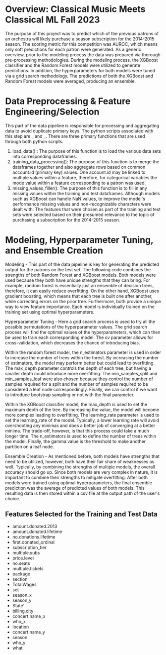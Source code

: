 
# Overview: Classical Music Meets Classical ML Fall 2023

The purpose of this project was to predict which of the previous patrons of an orchestra will likely purchase a season subscription for the 2014-2015 season. The scoring metric for this competition was AUROC, which means only soft predictions for each patron were generated. As a generic overview, prior to the modeling process the data was prepared via thorough pre-processing methodologies. During the modeling process, the XGBoost classifier and the Random Forest models were utilized to generate predictions. In addition, the hyperparameters for both models were tuned via a grid search methodology. The predictions of both the XGBoost and Random Forest models were averaged, producing an ensemble. 

# Data Preprocessing & Feature Engineering/Selection
This part of the data pipeline is responsible for processing and aggregating data to avoid duplicate primary keys. The python scripts associated with this step are _ and _. There are three primary functions that are used through both python scripts.  
1. load_data() : The purpose of this function is to load the various data sets into corresponding dataframes. 
2. training_data_processing(): The purpose of this function is to merge the dataframes together and also aggregate rows based on common account.id (primary key) values. One account.id may be linked to multiple values within a feature, therefore, for categorical variables the mode value within a feature corresponding to a patron was used. 
3. missing_values_filler(): The purpose of this function is to fill in any missing values within the training and test dataframes. Although models such as XGBoost can handle NaN values, to improve the model's performance missing values and non-recognizable characters were dealt with. The features that were chosen as part of the training and test sets were selected based on their presumed relevance to the topic of purchasing a subscription for the 2014-2015 season. 

# Modeling, Hyperparameter Tuning, and Ensemble Creation
Modeling - This part of the data pipeline is key for generating the predicted output for the patrons on the test set. The following code combines the strengths of both Random Forest and XGBoost models. Both models were used because they both have unique strengths that they can bring. For example, random forest is essentially just an ensemble of decision trees, therefore, it can easily reduce overfitting. On the other hand, XGBoost uses gradient boosting, which means that each tree is built one after another, while correcting errors on the prior tree. Furthermore, both provide a unique way to view feature importance. Each model is individually trained on the training set using optimal hyperparameters. 

Hyperparameter Tuning - Here a grid search process is used to try all the possible permutations of the hyperparameter values. The grid search process will find the optimal values of the hyperparameters, which can then be used to train each corresponding model. The cv parameter allows for cross-validation, which decreases the chance of introducing bias. 

Within the random forest model, the n_estimators parameter is used in order to increase the number of trees within the forest. By increasing the number of estimators, the model may perform better but could lead to overfitting. The max_depth parameter controls the depth of each tree, but having a smaller depth could introduce more overfitting. The min_samples_split and min_samples_leaf were also chosen because they control the number of samples required for a split and the number of samples required to be considered a leaf node correspondingly. Finally, we can control if we want to introduce bootstrap sampling or not with the final parameter. 

Within the XGBoost classifier model, the max_depth is used to set the maximum depth of the tree. By increasing the value, the model will become more complex leading to overfitting. The learning_rate parameter is used to set the learning_rate of the model. Typically, a lower learning rate will avoid overshooting any minimas and does a better job of converging at a better minima. The trade-off, however, is that this process could take a much longer time. The n_estimators is used to define the number of trees within the model. Finally, the gamma value is the threshold to make another partition on a leaf node. 

Ensemble Creation - As mentioned before, both models have strengths that need to be utilized, however, both have their fair share of weaknesses as well. Typically, by combining the strengths of multiple models, the overall accuracy should go up. Since both models are very complex in nature, it is important to combine their strengths to mitigate overfitting. After both models were trained using optimal hyperparameters, the final ensemble prediction was the average of predicted values of both models. This resulting data is then stored within a csv file at the output path of the user's choice. 

## Features Selected for the Training and Test Data 

- amount.donated.2013
- amount.donated.lifetime 
- no.donations.lifetime
- first.donated_ordinal 
- subscription_tier
- multiple.subs
- price.level   
- no.seats
- multiple.tickets 
- package
- section 
- TotalWages    
- set
- season_x 
- season_y 
- State'
- billing.city 
- concert.name_x 
- who_x
- location
- concert.name_y
- season
- who_y 
- what

